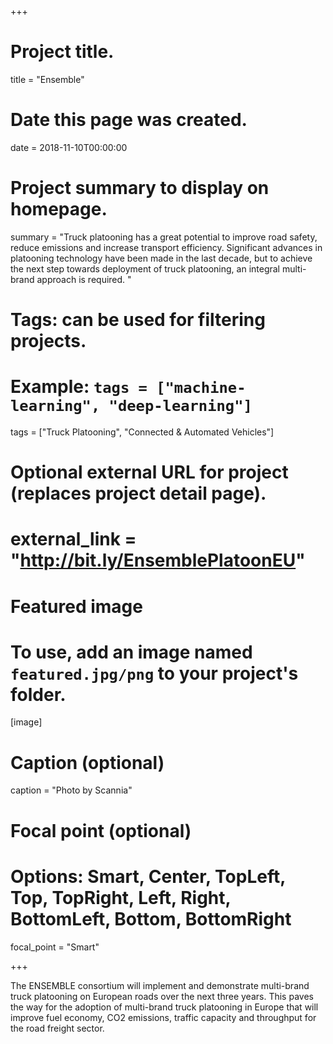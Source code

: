 +++
# Project title.
title = "Ensemble"

# Date this page was created.
date = 2018-11-10T00:00:00

# Project summary to display on homepage.
summary = "Truck platooning has a great potential to improve road safety, reduce emissions and increase transport efficiency. Significant advances in platooning technology have been made in the last decade, but to achieve the next step towards deployment of truck platooning, an integral multi-brand approach is required. "

# Tags: can be used for filtering projects.
# Example: `tags = ["machine-learning", "deep-learning"]`
tags = ["Truck Platooning", "Connected & Automated Vehicles"]

# Optional external URL for project (replaces project detail page).
# external_link = "http://bit.ly/EnsemblePlatoonEU"

# Featured image
# To use, add an image named `featured.jpg/png` to your project's folder. 
[image]
  # Caption (optional)
  caption = "Photo by Scannia"

  # Focal point (optional)
  # Options: Smart, Center, TopLeft, Top, TopRight, Left, Right, BottomLeft, Bottom, BottomRight
  focal_point = "Smart"

+++

The ENSEMBLE consortium will implement and demonstrate multi-brand truck platooning on European roads over the next three years. This paves the way for the adoption of multi-brand truck platooning in Europe that will improve fuel economy, CO2 emissions, traffic capacity and throughput for the road freight sector.
